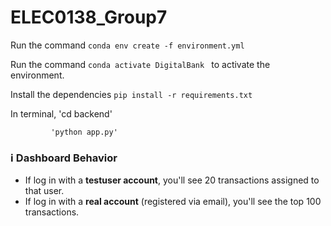 # ELEC0138_Group7
Run the command `conda env create -f environment.yml`

Run the command `conda activate DigitalBank ` to activate the environment.

Install the dependencies `pip install -r requirements.txt `

In terminal, 'cd backend'

             'python app.py'

### ℹ️ Dashboard Behavior
- If log in with a **testuser account**, you'll see 20 transactions assigned to that user.
- If log in with a **real account** (registered via email), you'll see the top 100 transactions.